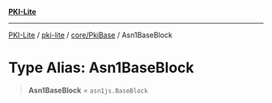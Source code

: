 [**PKI-Lite**](../../../../README.md)

---

[PKI-Lite](../../../../README.md) / [pki-lite](../../../README.md) / [core/PkiBase](../README.md) / Asn1BaseBlock

# Type Alias: Asn1BaseBlock

> **Asn1BaseBlock** = `asn1js.BaseBlock`
